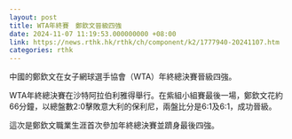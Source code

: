 ```yaml
---
layout: post
title: WTA年終賽　鄭欽文晉級四強
date: 2024-11-07 11:19:53.000000000 +08:00
link: https://news.rthk.hk/rthk/ch/component/k2/1777940-20241107.htm
categories: rthk
---
```


中國的鄭欽文在女子網球選手協會（WTA）年終總決賽晉級四強。

WTA年終總決賽在沙特阿拉伯利雅得舉行。在紫組小組賽最後一場，鄭欽文花約66分鐘，以總盤數2:0擊敗意大利的保利尼，兩盤比分是6:1及6:1，成功晉級。 

這次是鄭欽文職業生涯首次參加年終總決賽並躋身最後四強。
